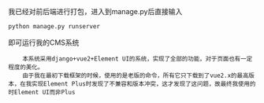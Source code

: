 我已经对前后端进行打包，进入到manage.py后直接输入
```py
python manage.py runserver
```

即可运行我的CMS系统


		本系统采用django+vue2+Element UI的系统，实现了全部的功能，对于页面也有一定程度的美化。
		由于我在最初下载框架的时候，使用的是老版的命令，所有它只下载到了vue2.x的最高版本，在我实现Element Plus时发现了不兼容和版本冲突，这才发现了这问题，故最终我使用的时Element UI而非Plus
